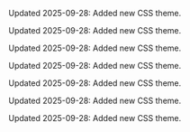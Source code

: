 

Updated 2025-09-28: Added new CSS theme.

Updated 2025-09-28: Added new CSS theme.

Updated 2025-09-28: Added new CSS theme.

Updated 2025-09-28: Added new CSS theme.

Updated 2025-09-28: Added new CSS theme.

Updated 2025-09-28: Added new CSS theme.

Updated 2025-09-28: Added new CSS theme.